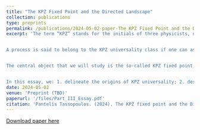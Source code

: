 ```yaml
---
title: "The KPZ Fixed Point and the Directed Landscape"
collection: publications
type: preprints
permalink: /publications/2024-05-02-paper-The KPZ Fixed Point and the Directed Landscape
excerpt: 'The term “KPZ” stands for the initials of three physicists, namely Kardar, Parisi and Zhang, which, in 1986 conjectured the existence of universal scaling behaviours for many random growth processes in the plane.


A process is said to belong to the KPZ universality class if one can associate to it an appropriate “height function” and show that its 3:2:1 (time : space: fluc- tuation) scaling limit, see 1.2, converges to a universal random process, the KPZ fixed point. Alternatively, membership is loosely characterised by having: 1. Local dynamics; 2. A smoothing mechanism; 3. Slope-dependent growth rate (lateral growth); 4. Space-time random forcing with the rapid decay of correlations.


The central object that we will study is the so-called KPZ fixed point, which belongs to the KPZ universality class. Many strides have been made in the last couple of decades in this field, with constructions of the KPZ fixed point from certain processes such as the totally asymmetric simple exclusion process (with arbitrary initial condition) and Brownian last passage percolation.


In this essay, we: 1. delineate the origins of KPZ universality; 2. describe and motivate canonical models; 3. give an overview of recent developments, especially those in the 2018 Dauvergne, Ortmann and Virag (DOV) paper; 4. present the strategy of and key points in the proof of the absolute continuity result of the KPZ fixed point by Sarkar and Virag; 5. conclude with remarks for future directions. The presentation is such that the content is displayed in a way that is as self-contained as possible and aimed at a motivated audience that has mastered the fundamentals of the theory of probability.'
date: 2024-05-02
venue: 'Preprint (TBD)'
paperurl: '/files/Part_III_Essay.pdf'
citation: 'Pantelis Tassopoulos. (2024). The KPZ fixed point and the Directed landscape.'
---
```


[Download paper here](/files/Part_III_Essay.pdf)